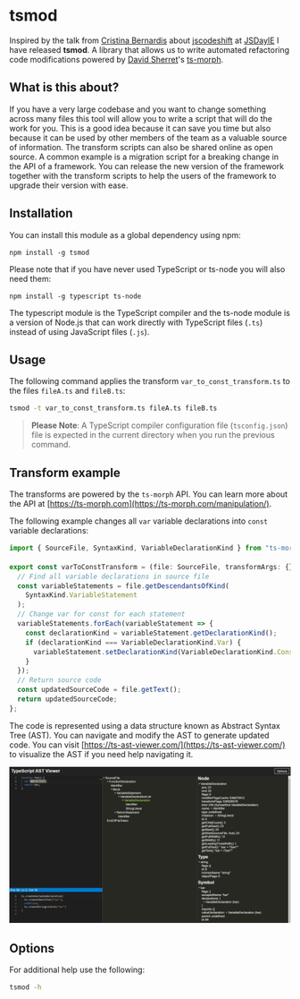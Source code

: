 # tsmod

Inspired by the talk from [Cristina Bernardis](https://hmh.engineering/automating-javascript-refactoring-2f0a123702e8) about [jscodeshift](https://github.com/facebook/jscodeshift) at [JSDayIE](https://www.jsday.org/) I have released **tsmod**. A library that allows us to write automated refactoring code modifications powered by [David Sherret](https://twitter.com/DavidSherret)'s [ts-morph](https://github.com/dsherret/ts-morph).

## What is this about?

If you have a very large codebase and you want to change something across many files this tool will allow you to write a script that will do the work for you. This is a good idea because it can save you time but also because it can be used by other members of the team as a valuable source of information. The transform scripts can also be shared online as open source. A common example is a migration script for a breaking change in the API of a framework. You can release the new version of the framework together with the transform scripts to help the users of the framework to upgrade their version with ease.

## Installation

You can install this module as a global dependency using npm:

```
npm install -g tsmod
```

Please note that if you have never used TypeScript or ts-node you will also need them:

```
npm install -g typescript ts-node
```

The typescript module is the TypeScript compiler and the ts-node module is a version of Node.js that can work directly with TypeScript files (`.ts`) instead of using JavaScript files (`.js`). 

## Usage

The following command applies the transform `var_to_const_transform.ts` to the files `fileA.ts` and `fileB.ts`:

```sh
tsmod -t var_to_const_transform.ts fileA.ts fileB.ts
```

> **Please Note**: A TypeScript compiler configuration file (`tsconfig.json`) file is expected in the current directory when you run the previous command.

## Transform example

The transforms are powered by the `ts-morph` API. You can learn more about the API at [https://ts-morph.com](https://ts-morph.com/manipulation/).

The following example changes all `var` variable declarations into `const` variable declarations:

```ts
import { SourceFile, SyntaxKind, VariableDeclarationKind } from "ts-morph";

export const varToConstTransform = (file: SourceFile, transformArgs: {}) => {
  // Find all variable declarations in source file
  const variableStatements = file.getDescendantsOfKind(
    SyntaxKind.VariableStatement
  );
  // Change var for const for each statement
  variableStatements.forEach(variableStatement => {
    const declarationKind = variableStatement.getDeclarationKind();
    if (declarationKind === VariableDeclarationKind.Var) {
      variableStatement.setDeclarationKind(VariableDeclarationKind.Const);
    }
  });
  // Return source code
  const updatedSourceCode = file.getText();
  return updatedSourceCode;
};
```

The code is represented using a data structure known as Abstract Syntax Tree (AST). You can navigate and modify the AST to generate updated code. You can visit [https://ts-ast-viewer.com/](https://ts-ast-viewer.com/) to visualize the AST if you need help navigating it.

![](/ast-viewer.jpg)

## Options

For additional help use the following:

```sh
tsmod -h
```
